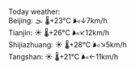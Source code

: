 Today weather:  
Beijing: 🌫  🌡️+23°C 🌬️↓7km/h  
Tianjin: ☀️   🌡️+26°C 🌬️↙12km/h  
Shijiazhuang: ☀️   🌡️+28°C 🌬️↘5km/h  
Tangshan: ☀️   🌡️+21°C 🌬️←11km/h  
